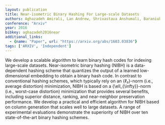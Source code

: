 ```yaml
---
layout: publication
title: Near-isometric Binary Hashing For Large-scale Datasets
authors: Aghazadeh Amirali, Lan Andrew, Shrivastava Anshumali, Baraniuk Richard
conference: "Arxiv"
year: 2016
bibkey: aghazadeh2016near
additional_links:
  - {name: "Paper", url: "https://arxiv.org/abs/1603.03836"}
tags: ['ARXIV', 'Independent']
---
```

We develop a scalable algorithm to learn binary hash codes for indexing
large-scale datasets. Near-isometric binary hashing (NIBH) is a data-dependent
hashing scheme that quantizes the output of a learned low-dimensional embedding
to obtain a binary hash code. In contrast to conventional hashing schemes,
which typically rely on an \{ℓ₂\}-norm (i.e., average distortion)
minimization, NIBH is based on a \{\ell_{\infty}\}-norm (i.e., worst-case
distortion) minimization that provides several benefits, including superior
distance, ranking, and near-neighbor preservation performance. We develop a
practical and efficient algorithm for NIBH based on column generation that
scales well to large datasets. A range of experimental evaluations demonstrate
the superiority of NIBH over ten state-of-the-art binary hashing schemes.
